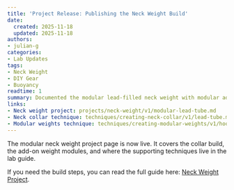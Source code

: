 ```yaml
---
title: 'Project Release: Publishing the Neck Weight Build'
date:
  created: 2025-11-18
  updated: 2025-11-18
authors:
- julian-g
categories:
- Lab Updates
tags:
- Neck Weight
- DIY Gear
- Buoyancy
readtime: 1
summary: Documented the modular lead-filled neck weight with modular add-on segments and supporting techniques.
links:
- Neck weight project: projects/neck-weight/v1/modular-lead-tube.md
- Neck collar technique: techniques/creating-neck-collar/v1/lead-tube.md
- Modular weights technique: techniques/creating-modular-weights/v1/hook-buckle-inner-tube.md
---
```


The modular neck weight project page is now live. It covers the collar build, the add-on weight modules, and where the supporting techniques live in the lab guide.

If you need the build steps, you can read the full guide here: [Neck Weight Project](../../../projects/neck-weight/v1/modular-lead-tube.md).
